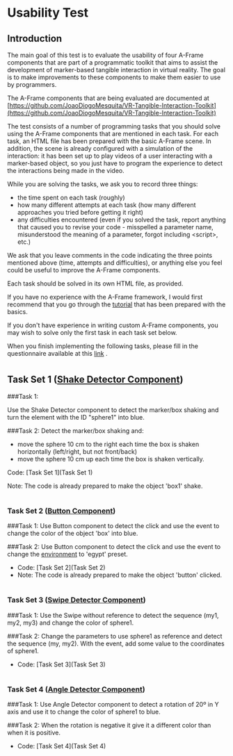 # Usability Test

  
  
## Introduction
The main goal of this test is to evaluate the usability of four A-Frame components that are part of a programmatic toolkit that aims to assist the development of marker-based tangible interaction in virtual reality. The goal is to make improvements to these components to make them easier to use by programmers.

The A-Frame components that are being evaluated are documented at [https://github.com/JoaoDiogoMesquita/VR-Tangible-Interaction-Toolkit](https://github.com/JoaoDiogoMesquita/VR-Tangible-Interaction-Toolkit)

The test consists of a number of programming tasks that you should solve using the A-Frame components that are mentioned in each task. For each task, an HTML file has been prepared with the basic A-Frame scene. In addition, the scene is already configured with a simulation of the interaction: it has been set up to play videos of a user interacting with a marker-based object, so you just have to program the experience to detect the interactions being made in the video. 

While you are solving the tasks, we ask you to record three things:
- the time spent on each task (roughly)
- how many different attempts at each task (how many different approaches you tried before getting it right) 
- any difficulties encountered (even if you solved the task, report anything that caused you to revise your code - misspelled a parameter name, misunderstood the meaning of a parameter, forgot including &lt;script&gt;, etc.)

We ask that you leave comments in the code indicating the three points mentioned above (time, attempts and difficulties), or anything else you feel could be useful to improve the A-Frame components.

Each task should be solved in its own HTML file, as provided.


If you have no experience with the A-Frame framework, I would first recommend that you go through the [tutorial](Tutorial.md) that has been prepared with the basics.

If you don't have experience in writing custom A-Frame components, you may wish to solve only the first task in each task set below.

When you finish implementing the following tasks, please fill in the questionnaire available at this [link](https://docs.google.com/forms/d/e/1FAIpQLSdms9-KCEabZDyMNZmS4afQf8D_5sfwgyNIqRmgVggeELDwMQ/viewform?usp=sf_link) . 


#
## Task Set 1 ([Shake Detector Component](https://github.com/JoaoDiogoMesquita/VR-Tangible-Interaction-Toolkit/tree/master/Shake%20detector))

###Task 1:

Use the Shake Detector component to detect the marker/box shaking and turn the element with the ID "sphere1" into blue.

###Task 2:
Detect the marker/box shaking and:
 * move the sphere 10 cm to the right each time the box is shaken horizontally (left/right, but not front/back)
 * move the sphere 10 cm up each time the box is shaken vertically.

Code: [Task Set 1](Task Set 1)

Note: The code is already prepared to make the object 'box1' shake. 

#
### Task Set 2 ([Button Component](https://github.com/JoaoDiogoMesquita/VR-Tangible-Interaction-Toolkit/tree/master/Button))

###Task 1:
Use Button component to detect the click and use the event to change the color of the object 'box' into blue.

###Task 2:
Use Button component to detect the click and use the event to change the [environment](https://www.npmjs.com/package/aframe-environment-component) to 'egypt' preset.



- Code: [Task Set 2](Task Set 2)
- Note: The code is already prepared to make the object 'button' clicked. 
#
### Task Set 3 ([Swipe Detector Component](https://github.com/JoaoDiogoMesquita/VR-Tangible-Interaction-Toolkit/tree/master/Swipe))

###Task 1:
Use the Swipe without reference to detect the sequence (my1, my2, my3) and change the color of sphere1.

###Task 2:
Change the parameters to use sphere1 as reference and detect the sequence (my, my2). With the event, add some value to the coordinates of sphere1. 

- Code: [Task Set 3](Task Set 3)

#
### Task Set 4 ([Angle Detector Component](https://github.com/JoaoDiogoMesquita/VR-Tangible-Interaction-Toolkit/tree/master/Angle%20detector))

###Task 1:
Use Angle Detector component to detect a rotation of 20º in Y axis and use it to change the color of sphere1 to blue.

###Task 2:
When the rotation is negative it give it a different color than when it is positive.

- Code: [Task Set 4](Task Set 4)